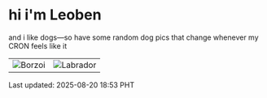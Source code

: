 # hi i'm Leoben

and i like dogs—so have some random dog pics that change whenever my CRON feels like it

|  |  |
|--------|----------|
| ![Borzoi](https://random-dog-vercel.vercel.app/api/random-borzoi?v=1755687230) | ![Labrador](https://random-dog-vercel.vercel.app/api/random-labrador?v=1755687230) |

Last updated: 2025-08-20 18:53 PHT
